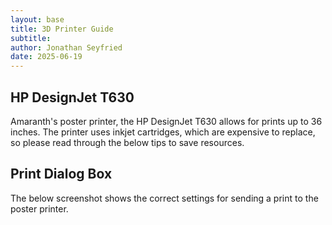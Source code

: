 ```yaml
---
layout: base
title: 3D Printer Guide
subtitle: 
author: Jonathan Seyfried
date: 2025-06-19
---
```



<h2>HP DesignJet T630</h2>

Amaranth's poster printer, the HP DesignJet T630 allows for prints up to 36 inches. 
The printer uses inkjet cartridges, which are expensive to replace, so please read through the below tips to save resources. 

<h2>Print Dialog Box</h2>

The below screenshot shows the correct settings for sending a print to the poster printer.


<br><br><br><br><br><br><br><br><br><br>
